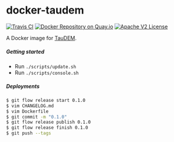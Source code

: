 # docker-taudem

[![Travis CI](https://api.travis-ci.org/WikiWatershed/docker-taudem.svg "Build Status on Travis CI")](https://travis-ci.org/WikiWatershed/docker-taudem/)
[![Docker Repository on Quay.io](https://quay.io/repository/wikiwatershed/taudem/status "Docker Repository on Quay.io")](https://quay.io/repository/wikiwatershed/taudem)
[![Apache V2 License](http://img.shields.io/badge/license-Apache%20V2-blue.svg)](https://github.com/wikiwatershed/docker-taudem/blob/develop/LICENSE)

A Docker image for [TauDEM](http://hydrology.usu.edu/taudem/taudem5/index.html).

##### Getting started
* Run `./scripts/update.sh`
* Run `./scripts/console.sh`

##### Deployments

``` bash
$ git flow release start 0.1.0
$ vim CHANGELOG.md
$ vim Dockerfile
$ git commit -m "0.1.0"
$ git flow release publish 0.1.0
$ git flow release finish 0.1.0
$ git push --tags
```
